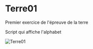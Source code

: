 # Terre01
Premier exercice de l'épreuve de la terre

Script qui affiche l'alphabet

![Terre01](https://user-images.githubusercontent.com/83811609/166140027-4b3f97e0-74fc-452a-b36e-82376c424a6b.png)
